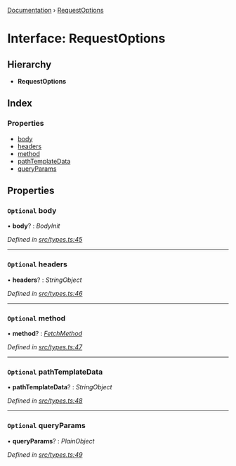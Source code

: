 [Documentation](../README.md) › [RequestOptions](requestoptions.md)

# Interface: RequestOptions

## Hierarchy

* **RequestOptions**

## Index

### Properties

* [body](requestoptions.md#optional-body)
* [headers](requestoptions.md#optional-headers)
* [method](requestoptions.md#optional-method)
* [pathTemplateData](requestoptions.md#optional-pathtemplatedata)
* [queryParams](requestoptions.md#optional-queryparams)

## Properties

### `Optional` body

• **body**? : *BodyInit*

*Defined in [src/types.ts:45](https://github.com/badbatch/getta/blob/07871c3/src/types.ts#L45)*

___

### `Optional` headers

• **headers**? : *StringObject*

*Defined in [src/types.ts:46](https://github.com/badbatch/getta/blob/07871c3/src/types.ts#L46)*

___

### `Optional` method

• **method**? : *[FetchMethod](../README.md#fetchmethod)*

*Defined in [src/types.ts:47](https://github.com/badbatch/getta/blob/07871c3/src/types.ts#L47)*

___

### `Optional` pathTemplateData

• **pathTemplateData**? : *StringObject*

*Defined in [src/types.ts:48](https://github.com/badbatch/getta/blob/07871c3/src/types.ts#L48)*

___

### `Optional` queryParams

• **queryParams**? : *PlainObject*

*Defined in [src/types.ts:49](https://github.com/badbatch/getta/blob/07871c3/src/types.ts#L49)*
